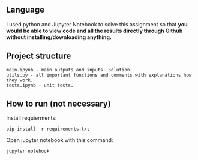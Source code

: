 ## Language
I used python and Jupyter Notebook to solve this assignment so that
**you would be able to view code and all the results directly through Github without installing/downloading anything.**

## Project structure
    main.ipynb - main outputs and inputs. Solution.
    utils.py - all important functions and comments with explanations how they work.
    tests.ipynb - unit tests.

## How to run (not necessary)
Install requierments:

    pip install -r requirements.txt

Open jupyter notebook with this command:

    jupyter notebook